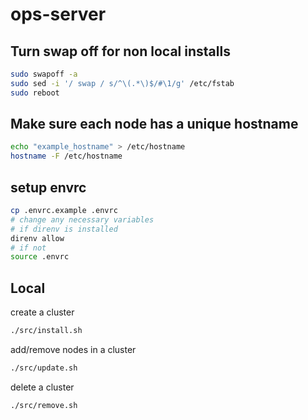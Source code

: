# ops-server

## Turn swap off for non local installs

```bash
sudo swapoff -a 
sudo sed -i '/ swap / s/^\(.*\)$/#\1/g' /etc/fstab
sudo reboot
```

## Make sure each node has a unique hostname 

```bash
echo "example_hostname" > /etc/hostname
hostname -F /etc/hostname
```

## setup envrc

```bash
cp .envrc.example .envrc
# change any necessary variables
# if direnv is installed
direnv allow
# if not
source .envrc
```

## Local

create a cluster

```bash
./src/install.sh
```

add/remove nodes in a cluster

```bash
./src/update.sh
```

delete a cluster

```bash
./src/remove.sh
```